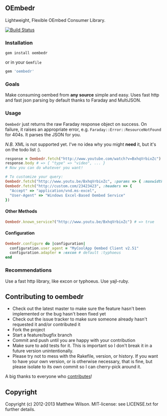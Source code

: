 ## OEmbedr

Lightweight, Flexible OEmbed Consumer Library.

[![Build Status](https://secure.travis-ci.org/agoragames/oembedr.png)](http://travis-ci.org/agoragames/oembedr)

### Installation

`gem install oembedr`

or in your `Gemfile`

```ruby
gem 'oembedr'
```

### Goals

Make consuming oembed from **any source** simple and easy. Uses fast http and fast json parsing by default thanks to Faraday and MultiJSON.

### Usage

`Oembedr` just returns the raw Faraday response object on success. On failure, it raises an appropriate error, e.g. `Faraday::Error::ResourceNotFound` for 404s. It parses the JSON for you.

*N.B.* XML is not supported yet. I've no idea why you might **need** it, but it's on the todo list :).

```ruby
response = Oembedr.fetch("http://www.youtube.com/watch?v=BxhqVrbixZc")
response.body # => { "type" => "video", ... }
# Now you can do whatever you want!

# To customize your query:
Oembedr.fetch("http://www.youtu.be/BxhqVrbixZc", :params => { :maxwidth => 320 })
Oembedr.fetch("http://custom.com/23423423", :headers => {
  "Accept" => "application/vnd.ms-excel",
  "User-Agent" => "Windows Excel-Based Oembed Service"
})
```

#### Other Methods

```ruby
Oembedr.known_service?("http://www.youtu.be/BxhqVrbixZc") # => true
```

#### Configuration

```ruby
Oembedr.configure do |configuration|
  configuration.user_agent = "MyCoolApp Oembed Client v2.51"
  configuration.adapter = :excon # default :typhoeus
end
```

### Recommendations

Use a fast http library, like excon or typhoeus. Use yajl-ruby.

## Contributing to oembedr

* Check out the latest master to make sure the feature hasn't been implemented or the bug hasn't been fixed yet
* Check out the issue tracker to make sure someone already hasn't requested it and/or contributed it
* Fork the project
* Start a feature/bugfix branch
* Commit and push until you are happy with your contribution
* Make sure to add tests for it. This is important so I don't break it in a future version unintentionally.
* Please try not to mess with the Rakefile, version, or history. If you want to have your own version, or is otherwise necessary, that is fine, but please isolate to its own commit so I can cherry-pick around it.

A big thanks to everyone who [contributes](https://github.com/agoragames/oembedr/contributors)!

## Copyright

Copyright (c) 2012-2013 Matthew Wilson. MIT-license: see LICENSE.txt for further details.
